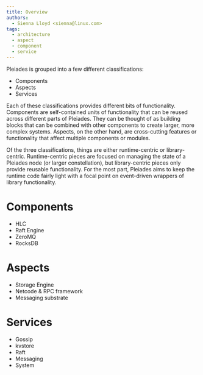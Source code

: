 ```yaml
---
title: Overview
authors:
  - Sienna Lloyd <sienna@linux.com>
tags:
  - architecture
  - aspect
  - component
  - service
---
```


Pleiades is grouped into a few different classifications:

* Components
* Aspects
* Services

Each of these classifications provides different bits of functionality. Components are self-contained units of functionality that can be reused across different parts of Pleiades. They can be thought of as building blocks that can be combined with other components to create larger, more complex systems. Aspects, on the other hand, are cross-cutting features or functionality that affect multiple components or modules.

Of the three classifications, things are either runtime-centric or library-centric. Runtime-centric pieces are focused on managing the state of a Pleiades node (or larger constellation), but library-centric pieces only provide reusable functionality. For the most part, Pleiades aims to keep the runtime code fairly light with a focal point on event-driven wrappers of library functionality.

# Components

- HLC
- Raft Engine
- ZeroMQ
- RocksDB

# Aspects

* Storage Engine
* Netcode & RPC framework
* Messaging substrate

# Services

- Gossip
- kvstore
- Raft
- Messaging
- System